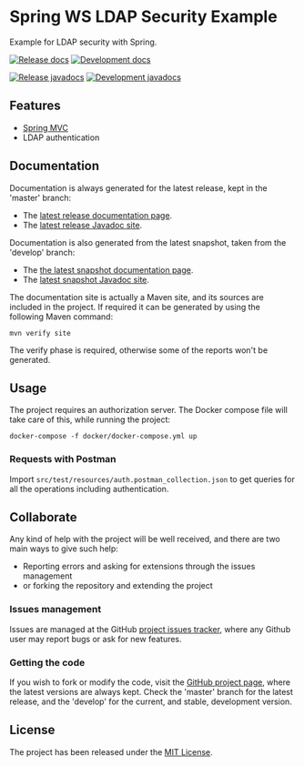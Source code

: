 # Spring WS LDAP Security Example

Example for LDAP security with Spring.

[![Release docs](https://img.shields.io/badge/docs-release-blue.svg)][site-release]
[![Development docs](https://img.shields.io/badge/docs-develop-blue.svg)][site-develop]

[![Release javadocs](https://img.shields.io/badge/javadocs-release-blue.svg)][javadoc-release]
[![Development javadocs](https://img.shields.io/badge/javadocs-develop-blue.svg)][javadoc-develop]

## Features

- [Spring MVC](https://spring.io/)
- LDAP authentication

## Documentation

Documentation is always generated for the latest release, kept in the 'master' branch:

- The [latest release documentation page][site-release].
- The [latest release Javadoc site][javadoc-release].

Documentation is also generated from the latest snapshot, taken from the 'develop' branch:

- The [the latest snapshot documentation page][site-develop].
- The [latest snapshot Javadoc site][javadoc-develop].

The documentation site is actually a Maven site, and its sources are included in the project. If required it can be generated by using the following Maven command:

```
mvn verify site
```

The verify phase is required, otherwise some of the reports won't be generated.

## Usage

The project requires an authorization server. The Docker compose file will take care of this, while running the project:

```
docker-compose -f docker/docker-compose.yml up
```

### Requests with Postman

Import `src/test/resources/auth.postman_collection.json` to get queries for all the operations including authentication.

## Collaborate

Any kind of help with the project will be well received, and there are two main ways to give such help:

- Reporting errors and asking for extensions through the issues management
- or forking the repository and extending the project

### Issues management

Issues are managed at the GitHub [project issues tracker][issues], where any Github user may report bugs or ask for new features.

### Getting the code

If you wish to fork or modify the code, visit the [GitHub project page][scm], where the latest versions are always kept. Check the 'master' branch for the latest release, and the 'develop' for the current, and stable, development version.

## License

The project has been released under the [MIT License][license].

[issues]: https://github.com/bernardo-mg/spring-ws-ldap-security-example/issues
[javadoc-develop]: https://docs.bernardomg.com/development/maven/spring-ws-ldap-security-example/apidocs
[javadoc-release]: https://docs.bernardomg.com/maven/spring-ws-ldap-security-example/apidocs
[license]: https://www.opensource.org/licenses/mit-license.php
[scm]: https://github.com/bernardo-mg/spring-ws-ldap-security-example
[site-develop]: https://docs.bernardomg.com/development/maven/spring-ws-ldap-security-example
[site-release]: https://docs.bernardomg.com/maven/spring-ws-ldap-security-example
